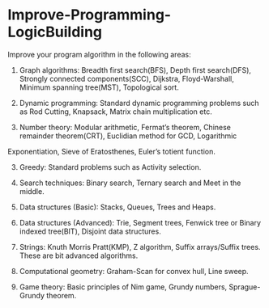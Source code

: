 # Improve-Programming-LogicBuilding

Improve your  program algorithm in the following areas:


1) Graph algorithms: Breadth first search(BFS), Depth first search(DFS), Strongly connected components(SCC), Dijkstra, Floyd-Warshall, Minimum spanning tree(MST), Topological sort.

2) Dynamic programming: Standard dynamic programming problems such as Rod Cutting, Knapsack, Matrix chain multiplication etc.

3) Number theory: Modular arithmetic, Fermat’s theorem, Chinese remainder theorem(CRT), Euclidian method for GCD, Logarithmic

Exponentiation, Sieve of Eratosthenes, Euler’s totient function.

3) Greedy: Standard problems such as Activity selection.

4) Search techniques: Binary search, Ternary search and Meet in the middle.

5) Data structures (Basic): Stacks, Queues, Trees and Heaps.

6) Data structures (Advanced): Trie, Segment trees, Fenwick tree or Binary indexed tree(BIT), Disjoint data structures.

7) Strings: Knuth Morris Pratt(KMP), Z algorithm, Suffix arrays/Suffix trees. These are bit advanced algorithms.

8) Computational geometry: Graham-Scan for convex hull, Line sweep.

9) Game theory: Basic principles of Nim game, Grundy numbers, Sprague-Grundy theorem.
